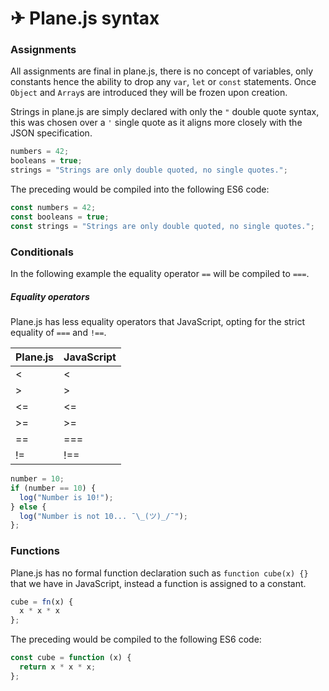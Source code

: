 # ✈ Plane.js syntax

### Assignments

All assignments are final in plane.js, there is no concept of variables, only constants hence the ability to drop any `var`, `let` or `const` statements. Once `Object` and `Array`s are introduced they will be frozen upon creation.

Strings in plane.js are simply declared with only the `"` double quote syntax, this was chosen over a `'` single quote as it aligns more closely with the JSON specification.

```javascript
numbers = 42;
booleans = true;
strings = "Strings are only double quoted, no single quotes.";
```

The preceding would be compiled into the following ES6 code:

```javascript
const numbers = 42;
const booleans = true;
const strings = "Strings are only double quoted, no single quotes.";
```

### Conditionals

In the following example the equality operator `==` will be compiled to `===`.

##### Equality operators

Plane.js has less equality operators that JavaScript, opting for the strict equality of `===` and `!==`.

| Plane.js      | JavaScript    |
| ------------- | ------------- |
| <             | <             |
| >             | >             |
| <=            | <=            |
| >=            | >=            |
| ==            | ===           |
| !=            | !==           |

```javascript
number = 10;
if (number == 10) {
  log("Number is 10!");
} else {
  log("Number is not 10... ¯\_(ツ)_/¯");
};
```

### Functions

Plane.js has no formal function declaration such as `function cube(x) {}` that we have in JavaScript, instead a function is assigned to a constant.

```javascript
cube = fn(x) {
  x * x * x
};
```

The preceding would be compiled to the following ES6 code:

```javascript
const cube = function (x) {
  return x * x * x;
};
```
